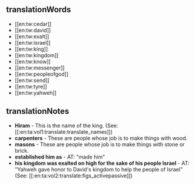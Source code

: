 ## translationWords

* [[en:tw:cedar]]
* [[en:tw:david]]
* [[en:tw:exalt]]
* [[en:tw:israel]]
* [[en:tw:king]]
* [[en:tw:kingdom]]
* [[en:tw:know]]
* [[en:tw:messenger]]
* [[en:tw:peopleofgod]]
* [[en:tw:send]]
* [[en:tw:tyre]]
* [[en:tw:yahweh]]

## translationNotes

* **Hiram** - This is the name of the king. (See: [[:en:ta:vol1:translate:translate_names]])
* **carpenters** - These are people whose job is to make things with wood.
* **masons** - These are people whose job is to make things with stone or brick.
* **established him as** - AT: "made him"
* **his kingdom was exalted on high for the sake of his people Israel** - AT: "Yahweh gave honor to David's kingdom to help the people of Israel" (See: [[:en:ta:vol2:translate:figs_activepassive]])
